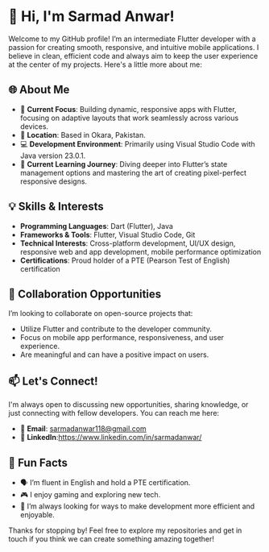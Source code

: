 # 👋 Hi, I'm Sarmad Anwar!

Welcome to my GitHub profile! I’m an intermediate Flutter developer with a passion for creating smooth, responsive, and intuitive mobile applications. I believe in clean, efficient code and always aim to keep the user experience at the center of my projects. Here's a little more about me:

## 🌐 About Me
- 🔭 **Current Focus**: Building dynamic, responsive apps with Flutter, focusing on adaptive layouts that work seamlessly across various devices.
- 📍 **Location**: Based in Okara, Pakistan.
- 💻 **Development Environment**: Primarily using Visual Studio Code with Java version 23.0.1.
- 🌱 **Current Learning Journey**: Diving deeper into Flutter’s state management options and mastering the art of creating pixel-perfect responsive designs.

## 💡 Skills & Interests
- **Programming Languages**: Dart (Flutter), Java
- **Frameworks & Tools**: Flutter, Visual Studio Code, Git
- **Technical Interests**: Cross-platform development, UI/UX design, responsive web and app development, mobile performance optimization
- **Certifications**: Proud holder of a PTE (Pearson Test of English) certification

## 💞️ Collaboration Opportunities
I’m looking to collaborate on open-source projects that:
- Utilize Flutter and contribute to the developer community.
- Focus on mobile app performance, responsiveness, and user experience.
- Are meaningful and can have a positive impact on users.

## 📫 Let's Connect!
I'm always open to discussing new opportunities, sharing knowledge, or just connecting with fellow developers. You can reach me here:
- 📧 **Email**: sarmadanwar118@gmail.com
- 💼 **LinkedIn**:https://www.linkedin.com/in/sarmadanwar/

## 🎉 Fun Facts
- 🗣️ I’m fluent in English and hold a PTE certification.
- 🎮 I enjoy gaming and exploring new tech.
- 🚀 I’m always looking for ways to make development more efficient and enjoyable.

Thanks for stopping by! Feel free to explore my repositories and get in touch if you think we can create something amazing together!
